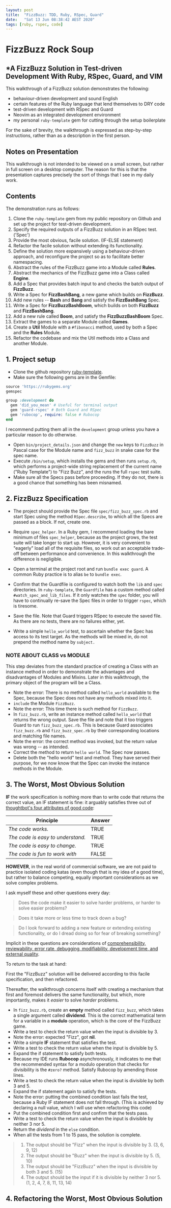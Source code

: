```yaml
---
layout: post
title:  "FizzBuzz: TDD, Ruby, RSpec, Guard"
date:   "Sat 13 Jun 08:38:42 AEST 2020"
tags: [ruby, rspec, code]
---
```

# FizzBuzz Rock Soup
## *A FizzBuzz Solution in Test-driven Development With Ruby, RSpec, Guard, and VIM

This walkthrough of a FizzBuzz solution demonstrates the following:
* behaviour-driven development and sound English
* certain features of the Ruby language that lend themselves to DRY code
* test-driven development with RSpec and Guard
* Neovim as an integrated development environment
* my personal `ruby-template` gem for cutting through the setup boilerplate

For the sake of brevity, the walkthrough is expressed as step-by-step instructions, rather than as a description in the first person.


## Notes on Presentation

This walkthrough is not intended to be viewed on a small screen, but rather in full screen on a desktop computer.  The reason for this is that the presentation captures precisely the sort of things that I see in my daily work.

## Contents

The demonstration runs as follows:
1. Clone the `ruby-template` gem from my public repository on Github and set up the project for test-driven development.
2. Specify the required outputs of a FizzBuzz solution in an RSpec test. ('Spec')
3. Provide the most obvious, facile solution. (IF-ELSE statement)
4. Refactor the facile solution without extending its functionality.
5. Define the solution more expansively using a behaviour-driven approach, and reconfigure the project so as to facilitate better namespacing.
6. Abstract the rules of the FizzBuzz game into a Module called **Rules**.
7. Abstract the mechanics of the FizzBuzz game into a Class called **Engine**.
8. Add a Spec that provides batch input to and checks the batch output of **FizzBuzz**.
9. Write a Spec for **FizzBashBang**, a new game which builds on **FizzBuzz**.
10. Add new rules -- **Bash** and **Bang** and satisfy the **FizzBashBang** Spec.
11. Write a Spec for **FizzBuzzBashBoom**, which builds on both **FizzBuzz** and **FizzBashBang**.
12. Add a new rule called **Boom**, and satisfy the **FizzBuzzBashBoom** Spec.
13. Extract the games to a separate Module called **Games**.
14. Create a **Util** Module with a `#fibonacci` method, used by both a Spec and the **Rules** Module.
15. Refactor the codebase and mix the Util methods into a Class and another Module.

## 1. Project setup

* Clone the github repository [ruby-template](https://github.com/clockworkpc/ruby-template).
* Make sure the following gems are in the Gemfile:

```ruby
source 'https://rubygems.org'
gemspec

group :development do
  gem 'did_you_mean' # Useful for terminal output
  gem 'guard-rspec' # Both Guard and RSpec
  gem 'rubocop', require: false # Rubocop
end
```

I recommend putting them all in the `development` group unless you have a particular reason to do otherwise.
* Open `bin/project_details.json` and change the `new` keys to `FizzBuzz` in Pascal case for the Module name and `fizz_buzz` in snake case for the spec name.
* Execute `/bin/setup`, which installs the gems and then runs `setup.rb`, which performs a project-wide string replacement of the current name ("Ruby Template") to "Fizz Buzz", and the runs the full `rspec` test suite.
* Make sure all the Specs pass before proceeding.  If they do not, there is a good chance that something has been misnamed.

## 2. FizzBuzz Specification

* The project should provide the Spec file `spec/fizz_buzz_spec.rb` and start Spec using the method `RSpec.describe`, to which all the Specs are passed as a block.  If not, create one.
* Require `spec_helper`.  In a Ruby gem, I recommend loading the bare minimum of files `spec_helper`, because as the project grows, the test suite will take longer to start up.  However, it is very convenient to "eagerly" load all of the requisite files, so work out an acceptable trade-off between performance and convenience.  In this walkthrough the difference is negligible.
* Open a terminal at the project root and run `bundle exec guard`.  A common Ruby practice is to alias `be` to `bundle exec`.
* Confirm that the Guardfile is configured to watch both the `lib` and `spec` directories.  In `ruby-template`, the `Guardfile` has a custom method called `#watch_spec_and_lib_files`.  If it only watches the `spec` folder, you will have to continually re-save the Spec files in order to trigger `rspec`, which is tiresome.
* Save the file.  Note that Guard triggers RSpec to execute the saved file.  As there are no tests, there are no failures either, yet.


* Write a simple `hello_world` test, to ascertain whether the Spec has access to its test target.  As the methods will be mixed in, do not prepend the method name by `subject.`

### NOTE ABOUT CLASS vs MODULE

This step deviates from the standard practice of creating a Class with an instance method in order to demonstrate the advantages and disadvantages of Modules and Mixins.  Later in this walkthrough, the primary object of the program will be a Class.

* Note the error: There is no method called `hello_world` available to the Spec, because the Spec does not have any methods mixed into it.
* `include` the Module `FizzBuzz`.
* Note the error: This time there is such method for `FizzBuzz`.
* In `fizz_buzz.rb`, write an instance method called `hello_world` that returns the wrong output.  Save the file and note that it too triggers Guard to run `fizz_buzz_spec.rb`.  This is because Guard associates `fizz_buzz.rb` and `fizz_buzz_spec.rb` by their corresponding locations and matching file names.
* Note the error: the correct method was invoked, but the return value was wrong -- as intended.
* Correct the method to return `hello world`.  The Spec now passes.
* Delete both the "hello world" test and method.  They have served their purpose, for we now know that the Spec can invoke the instance methods in the Module.

## 3. The Worst, Most Obvious Solution

**IF** the work specification is nothing more than to write code that returns the correct value, an IF statement is fine: it arguably satisfies three out of [thoughtbot's four attributes of good code](https://thoughtbot.com/blog/what-is-good-code):

| Principle                         | Answer |
|-----------------------------------|--------|
| *The code works.*                 | TRUE   |
| *The code is easy to understand.* | TRUE   |
| *The code is easy to change.*     | TRUE   |
| *The code is fun to work with*    | FALSE  |

**HOWEVER**, in the real world of commercial software, we are not paid to practice isolated coding katas (even though that is my idea of a good time), but rather to balance competing, equally important considerations as we solve complex problems.

I ask myself these and other questions every day:

> Does the code make it easier to solve harder problems, or harder to solve easier problems?

> Does it take more or less time to track down a bug?

> Do I look forward to adding a new feature or extending existing functionality, or do I dread doing so for fear of breaking something?

Implicit in these questions are considerations of [comprehensibility, reviewability, error rate, debugging, modifiability, development time, and external quality](https://developerzen.com/how-do-you-define-good-code-c8a383c207a4).

To return to the task at hand:

First the "FizzBuzz" solution will be delivered according to this facile specification, and then refactored.

Thereafter, the walkthrough concerns itself with creating a mechanism that first and foremost delivers the same functionality, but which, more importantly, makes it *easier* to solve *harder* problems.

* In `fizz_buzz.rb`, create an __empty__ method called `fizz_buzz`, which takes a single argument called **dividend**.  This is the correct mathematical term for a variable in a **modulo** operation, which is the core of the FizzBuzz game.
* Write a test to check the return value when the input is divisible by 3.
* Note the error: expected "Fizz", got **nil**.
* Write a simple **IF** statement that satisfies the test.
* Write a test to check the return value when the input is divisible by 5.
* Expand the if statement to satisfy both tests.
* Because my IDE runs **Rubocop** asynchronously, it indicates to me that the recommended syntax for a modulo operation that checks for divisibility is the `#zero?` method.  Satisfy Rubocop by amending those lines.
* Write a test to check the return value when the input is divisible by both 3 and 5.
* Expand the if statement again to satisfy the tests.
* Note the error: putting the combined condition last fails the test, because a Ruby IF statement does not fall through.  (This is achieved by declaring a null value, which I will use when refactoring this code)
* Put the combined condition first and confirm that the tests pass.
* Write a test to check the return value when the input is divisible by neither 3 nor 5.
* Return the *dividend* in the `else` condition.
* When all the tests from 1 to 15 pass, the solution is complete.

> 1. The output should be "Fizz" when the input is divisible by 3. (3, 6, 9, 12)
> 2. The output should be "Buzz" when the input is divisible by 5. (5, 10)
> 3. The output should be "FizzBuzz" when the input is divisible by both 3 and 5. (15)
> 4. The output should be the input if it is divisible by neither 3 nor 5. (1, 2, 4, 7, 8, 11, 13, 14)

## 4. Refactoring the Worst, Most Obvious Solution
